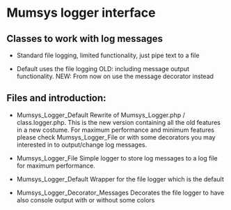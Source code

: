 # Mumsys logger interface

## Classes to work with log messages

- Standard file logging, limited functionality, just pipe text to a file

- Default uses the file logging 
    OLD: including message output functionality. 
    NEW: From now on use the message decorator instead


## Files and introduction:

- Mumsys_Logger_Default
    Rewrite of Mumsys_Logger.php / class.logger.php. 
    This is the new version containing all the old features in a new costume. 
    For maximum performance and minimum features please check Mumsys_Logger_File 
    or with some decorators you may interested in to output/change log messages.

- Mumsys_Logger_File
    Simple logger to store log messages to a log file for maximum performance.

- Mumsys_Logger_Default 
    Wrapper for the file logger which is the default

- Mumsys_Logger_Decorator_Messages
    Decorates the file logger to have also console output with or without some 
    colors


   